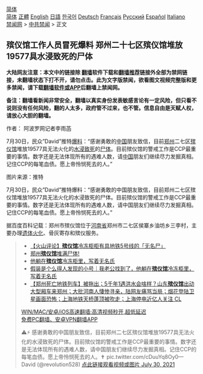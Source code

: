  <!-- 面包屑导航 --> <div class="breadcrumb"><!-- GTranslate: https://gtranslate.io/ -->  <div class="switcher notranslate">  <div class="selected">  <a href="#" onclick="return false;"> 简体</a>  </div>  <div class="option">  <a href="https://www.bannedbook.org" onclick="doGTranslate('zh-CN|zh-CN');jQuery('div.switcher div.selected a').html(jQuery(this).html());return false;" title="简体中文" class="nturl selected"> 简体</a>  <a href="https://www.bannedbook.org/zh-tw/" onclick="doGTranslate('zh-CN|zh-TW');jQuery('div.switcher div.selected a').html(jQuery(this).html());return false;" title="繁體中文" class="nturl"> 正體</a>  <a href="https://www.bannedbook.org/en/" onclick="doGTranslate('zh-CN|en');jQuery('div.switcher div.selected a').html(jQuery(this).html());return false;" title="English" class="nturl"> English</a>  <a href="https://www.bannedbook.org/ja/" onclick="doGTranslate('zh-CN|ja');jQuery('div.switcher div.selected a').html(jQuery(this).html());return false;" title="日本語" class="nturl"> 日語</a>  <a href="https://www.bannedbook.org/ko/" onclick="doGTranslate('zh-CN|ko');jQuery('div.switcher div.selected a').html(jQuery(this).html());return false;" title="한국어" class="nturl"> 한국어</a>  <a href="https://www.bannedbook.org/de/" onclick="doGTranslate('zh-CN|de');jQuery('div.switcher div.selected a').html(jQuery(this).html());return false;" title="Deutsch" class="nturl"> Deutsch</a>  <a href="https://www.bannedbook.org/fr/" onclick="doGTranslate('zh-CN|fr');jQuery('div.switcher div.selected a').html(jQuery(this).html());return false;" title="Français" class="nturl"> Français</a>  <a href="https://www.bannedbook.org/ru/" onclick="doGTranslate('zh-CN|ru');jQuery('div.switcher div.selected a').html(jQuery(this).html());return false;" title="Русский" class="nturl"> Русский</a>  <a href="https://www.bannedbook.org/es/" onclick="doGTranslate('zh-CN|es');jQuery('div.switcher div.selected a').html(jQuery(this).html());return false;" title="Español" class="nturl"> Español</a>  <a href="https://www.bannedbook.org/it/" onclick="doGTranslate('zh-CN|it');jQuery('div.switcher div.selected a').html(jQuery(this).html());return false;" title="Italiano" class="nturl"> Italiano</a>  </div>  </div>      <div class='breadcrumb-sub'><!-- Breadcrumb NavXT 6.3.0 --> <a href="https://www.bannedbook.org/" class="home">禁闻网</a> &gt; <a href="https://www.bannedbook.org/bnews/cbnews/" class="category">中共禁闻</a> &gt; 正文</div></div><h2>殡仪馆工作人员冒死爆料 郑州二十七区殡仪馆堆放19577具水浸致死的尸体</h2> <p class="notice"><b>大陆网友注意：本文中的链接除 <a href="https://github.com/bannedbook/fanqiang" >翻墙</a>软件下载和<a href="https://github.com/killgcd/justmysocks/blob/master/README.md">翻墙推荐</a>链接外全部为禁网链接，未翻墙状态下打不开，请勿点击。此为文字版禁闻，欲看图文视频完整版和更多禁闻，请下载<a href="https://github.com/bannedbook/fanqiang">翻墙软件或APP</a>后翻墙上禁闻网。</p><p>备注：翻墙看新闻非常安全，翻墙以真实身份发表敏感言论有一定风险，但只看不说则没有任何风险，翻的人太多，政府管不过来，也不管。信息自由是天赋人权，请放心大胆的翻墙。</b></p>  <div class="entry"> <p>作者： 阿波罗网记者李雨菡</p> <p id="summary">7月30日，民众&#8221;David&#8221;推特<a href="https://www.bannedbook.org/bnews/tag/%E7%88%86%E6%96%99/" class="st_tag internal_tag" rel="tag" title="标签 爆料 下的日志">爆料</a>：“感谢勇敢的<span class='wp_keywordlink_affiliate'><a href="https://www.bannedbook.org/" title="中国" target="_blank">中国</a></span>朋友致信，目前<a href="https://www.bannedbook.org/bnews/tag/%e9%83%91%e5%b7%9e/" class="st_tag internal_tag" rel="tag" title="标签 郑州 下的日志">郑州</a>二七区<a href="https://www.bannedbook.org/bnews/tag/%E6%AE%A1%E4%BB%AA%E9%A6%86/" class="st_tag internal_tag" rel="tag" title="标签 殡仪馆 下的日志">殡仪馆</a>堆放19577具无法火化的<a href="https://www.bannedbook.org/bnews/tag/%E6%B0%B4%E6%B5%B8/" class="st_tag internal_tag" rel="tag" title="标签 水浸 下的日志">水浸</a><a href="https://www.bannedbook.org/bnews/tag/%E8%87%B4%E6%AD%BB/" class="st_tag internal_tag" rel="tag" title="标签 致死 下的日志">致死</a>的<a href="https://www.bannedbook.org/bnews/tag/%E5%B0%B8%E4%BD%93/" class="st_tag internal_tag" rel="tag" title="标签 尸体 下的日志">尸体</a>。目前殡仪馆的警戒工作是CCP最重要的事情。数字还是无法体现所有的遇难人数，请<a href="https://www.bannedbook.org/bnews/tag/%E4%B8%AD%E5%9B%BD/" class="st_tag internal_tag" rel="tag" title="标签 中国 下的日志">中国</a>朋友们继续尽力发掘真相。记住CCP的每笔血债。愿上帝怜悯死去的人。”</p>  <p id="conimg">图片来源：推特</p> <p>7月30日，民众&#8221;David&#8221;推特爆料：“感谢勇敢的中国朋友致信，目前郑州二七区殡仪馆堆放19577具无法火化的水浸致死的尸体。目前殡仪馆的警戒工作是CCP最重要的事情。数字还是无法体现所有的遇难人数，请中国朋友们继续尽力发掘真相。记住CCP的每笔血债。愿上帝怜悯死去的人。”</p>  <p>据百度百科记载：郑州市殡仪馆位于<a href="https://www.bannedbook.org/bnews/tag/%e6%b2%b3%e5%8d%97%e7%9c%81/" class="st_tag internal_tag" rel="tag" title="标签 河南省 下的日志">河南省</a>郑州市二七区侯寨乡油坊乡三李村，主要办理<a href="https://www.bannedbook.org/bnews/tag/%E9%81%97%E4%BD%93%E7%81%AB%E5%8C%96/" class="st_tag internal_tag" rel="tag" title="标签 遗体火化 下的日志">遗体火化</a>、骨灰寄存和殡仪服务。</p> <blockquote><ul class='op-related-articles' title='相关阅读'> <li><a href='https://www.bannedbook.org/bnews/comments/20210802/1598868.html' target='_blank'>【火山评论】<b>殡仪馆</b>冷冻柜柜有具地铁5号线的「无名尸」</a></li> <li><a href='https://www.bannedbook.org/bnews/bannedvideo/20210728/1595939.html' target='_blank'>郑州<b>殡仪馆</b>堆满尸体!</a></li> <li><a href='https://www.bannedbook.org/bnews/ssgc/20210728/1595905.html' target='_blank'>他躺在<b>殡仪馆</b>冷冻柜里，写着无名氏</a></li> <li><a href='https://www.bannedbook.org/bnews/baitai/20210727/1595120.html' target='_blank'>假装是个么得人发现的小号｜我老公找到了，他躺在<b>殡仪馆</b>冷冻柜里，写着无名氏</a></li> <li><a href='https://www.bannedbook.org/bnews/bannedvideo/20210727/1594742.html' target='_blank'>【郑州死亡地铁列车】被拖出；5千年1遇洪水会啥样？山东<b>殡仪馆</b>出动大型厢车来郑州；大批河南人悽惨寻亲，陆网友痛骂当局；烟花登陆卫星画面恐怖；上海地铁天桥蓬顶被吹走；上海停电近亿人关注 CL</a></li> </ul> <p class="texttj"> <a href="https://github.com/bannedbook/fanqiang/wiki/V2ray%E6%9C%BA%E5%9C%BA" target="_blank">WIN/MAC/安卓/iOS高速翻墙:高清视频秒开,超低延迟</a><br/> <a href="https://github.com/bannedbook/fanqiang/wiki/%E7%A6%81%E9%97%BB%E7%BD%91%E5%AE%89%E5%8D%93%E7%BF%BB%E5%A2%99%E6%96%B0%E9%97%BBAPP" target="_blank">免费PC翻墙、安卓VPN翻墙APP</a></p> <p>⚠️⚡️  感谢勇敢的中国朋友致信，目前郑州二七区殡仪馆堆放19577具无法火化的水浸致死的尸体。目前殡仪馆的警戒工作是CCP最重要的事情。数字还是无法体现所有的遇难人数，请中国朋友们继续尽力发掘真相。记住CCP的每笔血债。愿上帝怜悯死去的人。✝️ pic.twitter.com/cDuuYq8Oy0— David (@revolution528) <a href="https://twitter.com/revolution528/status/1420919393052020737?ref_src=twsrc%5Etfw">点此链接观看视频或图片 July 30, 2021</a></p></blockquote> </p> <a name='sharetosocial'></a>  <div style="margin-bottom:5px;padding-bottom:5px;clear:both"> <div id="archive-pix-1" class="banner-ads"> <!-- AuctionX Display platform tag START --> <div id="26318x728x90x621x_ADSLOT2" clicktrack="%%CLICK_URL_ESC%%"></div> <!-- AuctionX Display platform tag END --> </div> <div id="archive-pix-2" class="banner-ads"> <!-- AuctionX Display platform tag START --> <div id="26315x300x250x621x_ADSLOT2" clicktrack="%%CLICK_URL_ESC%%"></div> <!-- AuctionX Display platform tag END --> </div> </div>  <div id="archive-pix-1" class="banner-ads"> <!-- AuctionX Display platform tag START --> <div id="26318x728x90x621x_ADSLOT3" clicktrack="%%CLICK_URL_ESC%%"></div> <!-- AuctionX Display platform tag END --> </div> </div><!--END ENTRY--> 